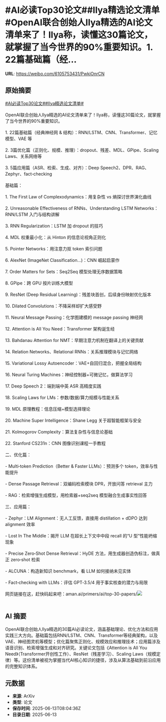 # #AI必读Top30论文##Ilya精选论文清单#OpenAI联合创始人Ilya精选的AI论文清单来了！Ilya称，读懂这30篇论文，就掌握了当今世界的90%重要知识。1. 22篇基础篇（经...

**URL**: https://weibo.com/6105753431/PwkiOnrCN

## 原始摘要

<a href="https://m.weibo.cn/search?containerid=231522type%3D1%26t%3D10%26q%3D%23AI%E5%BF%85%E8%AF%BBTop30%E8%AE%BA%E6%96%87%23&amp;extparam=%23AI%E5%BF%85%E8%AF%BBTop30%E8%AE%BA%E6%96%87%23" data-hide=""><span class="surl-text">#AI必读Top30论文#</span></a><a href="https://m.weibo.cn/search?containerid=231522type%3D1%26t%3D10%26q%3D%23Ilya%E7%B2%BE%E9%80%89%E8%AE%BA%E6%96%87%E6%B8%85%E5%8D%95%23&amp;extparam=%23Ilya%E7%B2%BE%E9%80%89%E8%AE%BA%E6%96%87%E6%B8%85%E5%8D%95%23" data-hide=""><span class="surl-text">#Ilya精选论文清单#</span></a><br><br>OpenAI联合创始人Ilya精选的AI论文清单来了！Ilya称，读懂这30篇论文，就掌握了当今世界的90%重要知识。<br><br>1. 22篇基础篇（经典神经网 &amp; 结构）：RNN/LSTM、CNN、Transformer、记忆模型、VAE 等<br><br>2. 3篇优化篇（正则化、规模、推理）：dropout、残差、MDL、GPipe、Scaling Laws、关系网络等<br><br>3. 5篇应用篇（ASR、检索、生成、对齐）：Deep Speech2、DPR、RAG、Zephyr、fact‑checking<br><br>基础篇：<br><br>1. The First Law of Complexodynamics：用复杂性 vs 熵探讨世界演化曲线<br><br>2. Unreasonable Effectiveness of RNNs、Understanding LSTM Networks：RNN/LSTM 入门与结构讲解<br><br>3. RNN Regularization：LSTM 加 dropout 的技巧<br><br>4. MDL 权重最小化：从 Hinton 的信息论视角正则化<br><br>5. Pointer Networks：用注意力抠 token 索引问题<br><br>6. AlexNet (ImageNet Classification…)：CNN 崛起启蒙作<br><br>7. Order Matters for Sets：Seq2Seq 模型处理无序数据策略<br><br>8. GPipe：跨 GPU 按片训练大模型<br><br>9. ResNet (Deep Residual Learning)：残差块首创，后续身份映射优化版本<br><br>10. Dilated Convolutions：不降采样却扩大感受野<br><br>11. Neural Message Passing：化学图建模的 message passing 神经网<br><br>12. Attention is All You Need：Transformer 架构诞生经<br><br>13. Bahdanau Attention for NMT：早期注意力机制在翻译上的关键贡献<br><br>14. Relation Networks、Relational RNNs：关系推理模块与记忆网络<br><br>15. Variational Lossy Autoencoder：VAE+自回归混合，把握全局结构<br><br>16. Neural Turing Machines：神经控制器+可微记忆，做算法学习<br><br>17. Deep Speech&nbsp;2：端到端中英 ASR 高精度实践<br><br>18. Scaling&nbsp;Laws for LMs：参数/数据/算力规模与性能关系<br><br>19. MDL 原理教程：信息压缩+模型选择理论<br><br>20. Machine Super Intelligence：Shane&nbsp;Legg 关于超智能框架与安全<br><br>21. Kolmogorov Complexity：算法复杂性与信息论基础<br><br>22. Stanford CS231n：CNN 图像识别课程一手教程<br><br>二、优化篇：<br><br>- Multi‑token Prediction（Better &amp; Faster LLMs）：预测多个 token，效率与性能提升<br><br>- Dense Passage Retrieval：双编码检索模块 DPR，开放问答 retrieval 主力<br><br>- RAG：检索增强生成模型，用检索器+seq2seq 模型融合生成事实性回答<br><br>三、应用篇：<br><br>- Zephyr：LM Alignment：无人工反馈，直接用 distillation + dDPO 达到 alignment 效率<br><br>- Lost In The Middle：揭开 LLM 在超长上下文中中段 recall 的“U 型”性能坍缩现象<br><br>- Precise Zero‑Shot Dense Retrieval：HyDE 方法，用生成器创造伪标注，做真正 zero‑shot 检索<br><br>- ALCUNA：构造新知识 benchmark，看 LLM 如何接纳未见实体<br><br>- Fact‑checking with LLMs：评估 GPT‑3.5/4 用于事实核查的潜力与局限<br><br>网页链接在这，赶快码起来吧：aman.ai/primers/ai/top-30-papers/<img style="" src="https://tvax2.sinaimg.cn/large/006Fd7o3gy1i2dkjigiyoj30zk0xg4of.jpg" referrerpolicy="no-referrer"><br><br>

## AI 摘要

OpenAI联合创始人Ilya精选的30篇AI必读论文，涵盖基础理论、优化方法和应用实践三大方向。基础篇包括RNN/LSTM、CNN、Transformer等经典架构，以及VAE、神经图灵机等模型；优化篇聚焦正则化、规模效应和推理技术；应用篇涉及语音识别、检索增强生成和对齐研究。关键论文包括《Attention is All You Need》（Transformer开创性工作）、ResNet（残差学习）、Scaling Laws（规模定律）等。这份清单被视为掌握当代AI核心知识的捷径，涉及从算法基础到前沿应用的完整知识体系。

## 元数据

- **来源**: ArXiv
- **类型**: 论文
- **保存时间**: 2025-06-13T08:04:36Z
- **目录日期**: 2025-06-13
